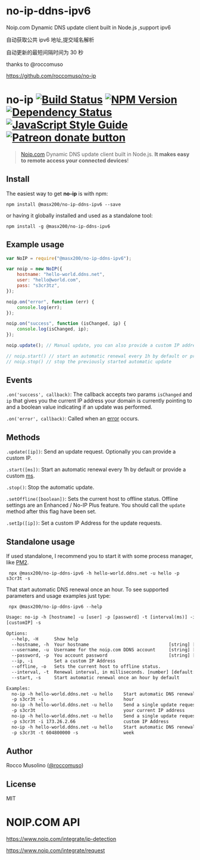 # no-ip-ddns-ipv6

Noip.com Dynamic DNS update client built in Node.js ,support ipv6

自动获取公共 ipv6 地址,提交域名解析

自动更新的最短间隔时间为 30 秒

thanks to @roccomuso

https://github.com/roccomuso/no-ip

# no-ip [![Build Status](https://travis-ci.org/roccomuso/no-ip.svg?branch=master)](https://travis-ci.org/roccomuso/no-ip) [![NPM Version](https://img.shields.io/npm/v/no-ip.svg)](https://www.npmjs.com/package/no-ip) [![Dependency Status](https://david-dm.org/roccomuso/no-ip.png)](https://david-dm.org/roccomuso/no-ip) [![JavaScript Style Guide](https://img.shields.io/badge/code_style-standard-brightgreen.svg)](https://standardjs.com) <span class="badge-patreon"><a href="https://patreon.com/roccomuso" title="Donate to this project using Patreon"><img src="https://img.shields.io/badge/patreon-donate-yellow.svg" alt="Patreon donate button" /></a></span>

> [Noip.com](https://noip.com) Dynamic DNS update client built in Node.js. **It makes easy to remote access your connected devices**!

## Install

The easiest way to get **no-ip** is with npm:

```shell
npm install @masx200/no-ip-ddns-ipv6 --save
```

or having it globally installed and used as a standalone tool:

```shell
npm install -g @masx200/no-ip-ddns-ipv6
```

## Example usage

```javascript
var NoIP = require("@masx200/no-ip-ddns-ipv6");

var noip = new NoIP({
    hostname: "hello-world.ddns.net",
    user: "hello@world.com",
    pass: "s3cr3tz",
});

noip.on("error", function (err) {
    console.log(err);
});

noip.on("success", function (isChanged, ip) {
    console.log(isChanged, ip);
});

noip.update(); // Manual update, you can also provide a custom IP address

// noip.start() // start an automatic renewal every 1h by default or provide a custom ms.
// noip.stop() // stop the previously started automatic update
```

## Events

`.on('success', callback)`: The callback accepts two params `isChanged` and `ip` that gives you the current IP address your domain is currently pointing to and a boolean value indicating if an update was performed.

`.on('error', callback)`: Called when an [error](https://www.noip.com/integrate/response) occurs.

## Methods

`.update([ip])`: Send an update request. Optionally you can provide a custom IP.

`.start([ms])`: Start an automatic renewal every 1h by default or provide a custom [ms](https://github.com/zeit/ms).

`.stop()`: Stop the automatic update.

`.setOffline([boolean])`: Sets the current host to offline status. Offline settings are an Enhanced / No-IP Plus feature. You should call the `update` method after this flag have been set.

`.setIp([ip])`: Set a custom IP Address for the update requests.

## Standalone usage

If used standalone, I recommend you to start it with some process manager, like [PM2](https://github.com/Unitech/pm2).

```shell
 npx @masx200/no-ip-ddns-ipv6 -h hello-world.ddns.net -u hello -p s3cr3t -s
```

That start automatic DNS renewal once an hour.
To see supported parameters and usage examples just type:

```shell
 npx @masx200/no-ip-ddns-ipv6 --help
```

```txt
Usage: no-ip -h [hostname] -u [user] -p [password] -t [interval(ms)] -i
[customIP] -s

Options:
  --help, -H      Show help                                            [boolean]
  --hostname, -h  Your hostname                              [string] [required]
  --username, -u  Username for the noip.com DDNS account     [string] [required]
  --password, -p  You account password                       [string] [required]
  --ip, -i        Set a custom IP Address                               [string]
  --offline, -o   Sets the current host to offline status.             [boolean]
  --interval, -t  Renewal interval, in milliseconds. [number] [default: 3600000]
  --start, -s     Start automatic renewal once an hour by default      [boolean]

Examples:
  no-ip -h hello-world.ddns.net -u hello    Start automatic DNS renewal once an
  -p s3cr3t -s                              hour
  no-ip -h hello-world.ddns.net -u hello    Send a single update request using
  -p s3cr3t                                 your current IP address
  no-ip -h hello-world.ddns.net -u hello    Send a single update request using a
  -p s3cr3t -i 173.26.2.66                  custom IP Address
  no-ip -h hello-world.ddns.net -u hello    Start automatic DNS renewal once a
  -p s3cr3t -t 604800000 -s                 week
```

<!-- # Debug

This module makes use of the node [DEBUG](https://github.com/visionmedia/debug) module.
You can enable it setting the `DEBUG` env var to `no-ip` before the app starts:

    $ DEBUG=no-ip -->

## Author

Rocco Musolino ([@roccomuso](https://twitter.com/roccomuso))

## License

MIT

# NOIP.COM API

https://www.noip.com/integrate/ip-detection

https://www.noip.com/integrate/request

